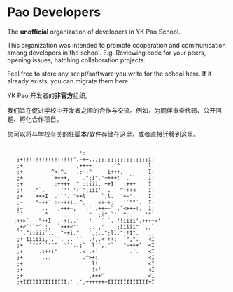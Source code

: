 # Pao Developers

The **unofficial** organization of developers in YK Pao School.

This organization was intended to promote cooperation and communication among developers in the school. E.g. Reviewing code for your peers, opening issues, hatching collaboration projects.

Feel free to store any script/software you write for the school here. If it already exists, you can migrate them here.

YK Pao 开发者的**非官方**组织。

我们旨在促进学校中开发者之间的合作与交流。例如，为同伴审查代码、公开问题、孵化合作项目。

您可以将与学校有关的任脚本/软件存储在这里，或者直接迁移到这里。

```
                                                  
                       ':'                        
   ;+!!!!!!!!!!!!!!!!^.~++,.,;;;;;;;;;;;;;;;;i:   
   ;+                 ,++++.     .`^         l:   
   ;+         ^<;^.   .;~;"    'i+++.        I:   
   ;+         `++++,    .";I".'++++:  .``    I:   
   ;+          :++++  " :iiii, ++I`  :+++    I:   
   ;+   ."`.     ''' '+`';iiI' '.   ^+++<    I:   
   ;+   '+++I  .'`'. '++l'    `;l.  '+~".    I:   
   ;~    "~++` :++++i..^,'   <+++;   '`""`.  I:   
   ;~      ..   ,+++~,   .` .+++~` .`<+++!.  I:   
  .``      .^    ..  .    "  ;i^.`'  ^::`  .'^`   
  ,++>`   "++I  .~+:..'   '   `'`. '!iiii'.++++<' 
   ,+<`'`"^`:,  `+++<''   .. ,'    ;iiiii" `,,`   
   ``.^iiiii`..  "~+i."   `,;..^;ll.";!I".   ,,   
   ;+ Iiiiii, .`'. .. '`  .+,.<+++;  `",".   <I   
   ;+  `^"^``""^  '`'..;`  l'`,,"`   "~+++^  <I   
   ;+     .i++i'       .<`.+`          .'.   <I   
   ;+      ...          .^>+:                <I   
   ;+                      l!                <I   
   ;+                      !+'               <I   
   ;+                     ,+++^              <I   
   ;+IIIIIIIIIIIIII:' .',++++++~IIIIIIIIIIIII+I   
                                                  
                                                  
```
